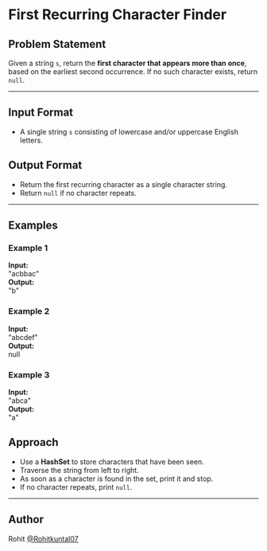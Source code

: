 # First Recurring Character Finder

## Problem Statement
Given a string `s`, return the **first character that appears more than once**, based on the earliest second occurrence.
If no such character exists, return `null`.

---

## Input Format
- A single string `s` consisting of lowercase and/or uppercase English letters.

## Output Format
- Return the first recurring character as a single character string.
- Return `null` if no character repeats.

---

## Examples

### Example 1
**Input:**  
"acbbac"<br>
**Output:**  
"b"<br>
### Example 2
**Input:**  
"abcdef"<br>
**Output:**  
null <br>
### Example 3
**Input:**  
"abca"<br>
**Output:**  
"a"<br>

## Approach
- Use a **HashSet** to store characters that have been seen.
- Traverse the string from left to right.
- As soon as a character is found in the set, print it and stop.
- If no character repeats, print `null`.

---

## Author
Rohit [@Rohitkuntal07](https://github.com/Rohitkuntal07)
